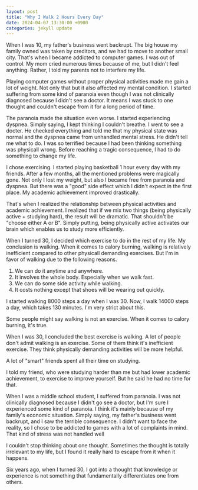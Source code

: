 ```yaml
---
layout: post
title: "Why I Walk 2 Hours Every Day"
date: 2024-04-07 13:30:00 +0900
categories: jekyll update
---
```

When I was 10, my father's business went backrupt. The big house my family owned was taken by creditors, and we had to move to another small city. That's when I became addicted to computer games. I was out of control. My mom cried numerous times because of me, but I didn't feel anything. Rather, I told my parents not to interfere my life.

Playing computer games without proper physical activities made me gain a lot of weight. Not only that but it also affected my mental condition. I started suffering from some kind of paranoia even though I was not clinically diagnosed because I didn't see a doctor. It means I was stuck to one thought and couldn't escape from it for a long period of time.

The paranoia made the situation even worse. I started experiencing dyspnea. Simply saying, I kept thinking I couldn't breathe. I went to see a docter. He checked everything and told me that my physical state was normal and the dyspnea came from unhandled mental stress. He didn't tell me what to do. I was so terrified because I had been thinking something was physicall wrong. Before reaching a tragic consequence, I had to do something to change my life.

I chose exercising. I started playing basketball 1 hour every day with my friends. After a few months, all the mentioned problems were magically gone. Not only I lost my weight, but also I became free from paranoia and dyspnea. But there was a "good" side effect which I didn't expect in the first place. My academic achievement improved drastically.

That's when I realized the relationship between physical activities and academic achievement. I realized that if we mix two things (being physically active + studying hard), the result will be dramatic. That shouldn't be "choose either A or B". Simply putting, being physically active activates our brain which enables us to study more efficiently.

When I turned 30, I decided which exercise to do in the rest of my life. My conclusion is walking. When it comes to calory burning, walking is relatively inefficient compared to other physicall demanding exercises. But I'm in favor of walking due to the following reasons.

1. We can do it anytime and anywhere.
2. It involves the whole body. Especially when we walk fast.
3. We can do some side activity while walking.
4. It costs nothing except that shoes will be wearing out quickly.

I started walking 8000 steps a day when I was 30. Now, I walk 14000 steps a day, which takes 130 minutes. I'm very strict about this.




Some people might say walking is not an exercise. When it comes to calory burning, it's true. 

When I was 30, I concluded the best exercise is walking. A lot of people don't admit walking is an exercise. Some of them think it's inefficient exercise. They think physically demanding activities will be more helpful.



A lot of "smart" friends spent all their time on studying.

 I told my friend, who were studying harder than me but had lower academic achievement, to exercise to improve yourself. But he said he had no time for that.

When I was a middle school student, I suffered from paranoia. I was not clinically diagnosed because I didn't go see a doctor, but I'm sure I experienced some kind of paranoia. I think it's mainly because of my family's economic situation. Simply saying, my father's business went backrupt, and I saw the terrible consequence. I didn't want to face the reality, so I chose to be addicted to games with a lot of complaints in mind. That kind of stress was not handled well

I couldn't stop thinking about one thought. Sometimes the thought is totally irrelevant to my life, but I found it really hard to escape from it when it happens.

Six years ago, when I turned 30, I got into a thought that knowledge or experience is not something that fundamentally differentiates one from others.
